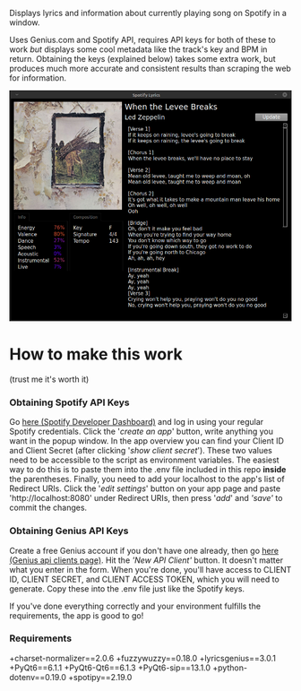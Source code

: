 Displays lyrics and information about currently playing song on Spotify in a window.

Uses Genius.com and Spotify API, requires API keys for both of these to work *but* displays some cool metadata like the track's key and BPM in return.
Obtaining the keys (explained below) takes some extra work, but produces much more accurate and consistent results than scraping the web for information.

![Screenshot](screenshot.png)

# How to make this work
(trust me it's worth it)

### Obtaining Spotify API Keys
Go [here (Spotify Developer Dashboard)](https://developer.spotify.com/dashboard/) and log in using your regular Spotify credentials.
Click the '*create an app*' button, write anything you want in the popup window.
In the app overview you can find your Client ID and Client Secret (after clicking '*show client secret*').
These two values need to be accessible to the script as environment variables. The easiest way to do this is to paste them into the .env file included in this repo **inside** the parentheses.
Finally, you need to add your localhost to the app's list of Redirect URIs.
Click the '*edit settings*' button on your app page and paste 'http://localhost:8080' under Redirect URIs, then press '*add*' and *'save'* to commit the changes.

### Obtaining Genius API Keys
Create a free Genius account if you don't have one already, then go [here (Genius api clients page)](https://genius.com/api-clients).
Hit the *'New API Client'* button. It doesn't matter what you enter in the form. 
When you're done, you'll have access to CLIENT ID, CLIENT SECRET, and CLIENT ACCESS TOKEN, which you will need to generate.
Copy these into the .env file just like the Spotify keys.

If you've done everything correctly and your environment fulfills the requirements, the app is good to go!

### Requirements
+charset-normalizer==2.0.6
+fuzzywuzzy==0.18.0
+lyricsgenius==3.0.1
+PyQt6==6.1.1
+PyQt6-Qt6==6.1.3
+PyQt6-sip==13.1.0
+python-dotenv==0.19.0
+spotipy==2.19.0
